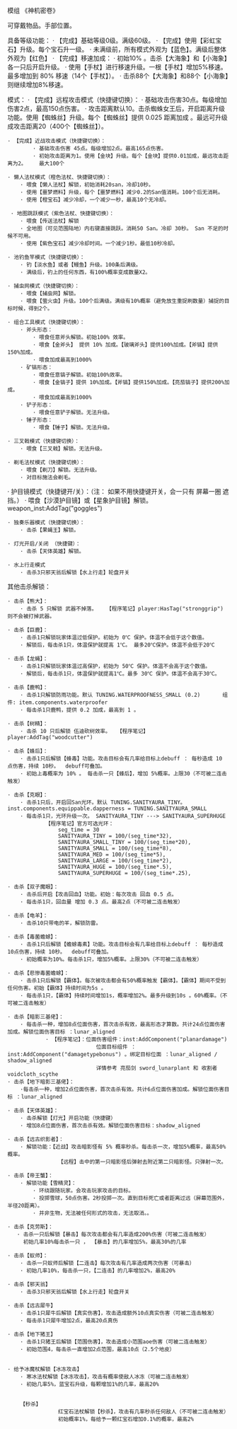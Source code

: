 模组 《神机密卷》

可穿戴物品。手部位置。

具备等级功能：
    · 【完成】基础等级0级。满级60级。
    · 【完成】使用【彩虹宝石】升级。每个宝石升一级。
    · 未满级前，所有模式外观为【蓝色】。满级后整体外观为【红色】
    · 【完成】移速加成：
        · 初始10% 。击杀【大海象】和【小海象】各一只后开启升级。
        · 使用【手杖】进行移速升级。一根【手杖】增加5%移速。最多增加到 80% 移速（14个【手杖】）。
        · 击杀88个【大海象】和88个【小海象】则继续增加8%移速。


模式：
    · 【完成】远程攻击模式（快捷键切换）：
            · 基础攻击伤害30点。每级增加伤害2点，最高150点伤害。
            · 攻击距离默认10。击杀蜘蛛女王后，开启距离升级功能。使用【蜘蛛丝】升级。每个【蜘蛛丝】提供 0.025 距离加成 。最远可升级成攻击距离20（400个【蜘蛛丝】）。

    · 【完成】近战攻击模式（快捷键切换）：
            · 基础攻击伤害 45点。每级增加2点。最高165点伤害。
            · 初始攻击距离为1。使用【金块】升级。每个【金块】提供0.01加成，最远攻击距离为2。    最大100个

    · 懒人法杖模式（橙色法杖、快捷键切换）：
        · 喂食【懒人法杖】解锁，初始消耗20san，冷却10秒。
        · 使用【噩梦燃料】升级，每个【噩梦燃料】减少0.2的San值消耗。100个后无消耗。
        · 使用【橙宝石】减少冷却，一个减少一秒，最高10个无冷却。
    
     · 地图跳跃模式（紫色法杖、快捷键切换）：
        · 喂食【传送法杖】解锁
        · 全地图（可见范围陆地）内右键直接跳跃。消耗50 San。冷却 30秒。 San 不足的时候不可用。
        · 使用【紫色宝石】减少冷却时间。一个减少1秒。最低10秒冷却。

    · 池钓鱼竿模式（快捷键切换）：
        · 钓【淡水鱼】或者【鳗鱼】升级。100条后满级。
        · 满级后，钓上的任何东西，有100%概率变成数量X2。

    · 捕虫网模式（快捷键切换）：
        · 喂食【捕虫网】解锁。
        · 喂食【萤火虫】升级。100个后满级。满级有10%概率（避免放生重捉刷数量）捕捉的目标时候，得到2个。

    · 组合工具模式（快捷键切换）：
        · 斧头形态：
            · 喂食任意斧头解锁。初始100% 效率。
            · 喂食【金斧头】 提供 10% 加成。【玻璃斧头】提供100%加成。【斧镐】提供150%加成。
            · 喂食加成最高到1000%
        · 矿镐形态：
            · 喂食任意镐子解锁。初始100%效率。
            · 喂食【金镐子】提供 10%加成。【斧镐】提供150%加成。【亮茄镐子】提供200%加成。
            · 喂食加成最高到1000%
        · 铲子形态：
            · 喂食任意铲子解锁。无法升级。
        · 锤子形态：
            · 喂食【锤子】解锁。无法升级。

    · 三叉戟模式（快捷键切换）：
        · 喂食【三叉戟】解锁。无法升级。

    · 剃毛法杖模式（快捷键切换）：
        · 喂食【剃刀】解锁。无法升级。
        · 对目标施法会剃毛。

   · 护目镜模式（快捷键开/关）：（注： 如果不用快捷键开关，会一只有 屏幕一圈 遮挡。）
        · 喂食【沙漠护目镜】或【星象护目镜】解锁。      weapon_inst:AddTag("goggles")

    · 独奏乐器模式（快捷键切换）：
        · 击杀【果蝇王】解锁。

    · 灯光开启/关闭 （快捷键）：
        · 击杀【天体英雄】解锁。
    
    · 水上行走模式
        · 击杀3只邪天翁后解锁【水上行走】轮盘开关


其他击杀解锁：

    · 击杀【熊大】：
        · 击杀 5 只解锁 武器不掉落。   【程序笔记】player:HasTag("stronggrip") 则不会被打掉武器。

    · 击杀【巨鹿】：
        · 击杀1只解锁玩家体温过低保护。初始为 0℃ 保护。体温不会低于这个数值。
        · 解锁后，每击杀1只，体温保护就提高 1℃。 最多20℃保护。体温不会低于20℃

    · 击杀【龙蝇】：
        · 击杀1只解锁玩家体温过高保护，初始为 50℃ 保护。体温不会高于这个数值。
        · 解锁后，每击杀1只，体温保护就提高1℃。最多 30℃ 保护。体温不会高于30℃。
    
    · 击杀【鹿鸭】：
        · 击杀1只解锁防雨功能。默认 TUNING.WATERPROOFNESS_SMALL (0.2)       组件: item.components.waterproofer  
        · 每击杀1只鹿鸭，提供 0.2 加成，最高到 1 。

    · 击杀【树精】：
        · 击杀 10 只后解锁 伍迪砍树效率。  【程序笔记】player:AddTag("woodcutter")

    · 击杀【蜂后】：
        · 击杀1只后解锁【蜂毒】功能。攻击目标会有几率给目标上debuff ： 每秒造成 10 点伤害，持续 10秒。  debuff可叠加。
        · 初始上毒概率为 10% 。 每击杀一只【蜂后】，增加 5%概率。上限30（不可被二连击触发）

    · 击杀【克眼】：
        · 击杀1只后，开启回San光环。默认 TUNING.SANITYAURA_TINY。   inst.components.equippable.dapperness = TUNING.SANITYAURA_SMALL
        · 每击杀1只，光环升级一次。 SANITYAURA_TINY ---> SANITYAURA_SUPERHUGE
                【程序笔记】官方可选光环：
                    seg_time = 30
                    SANITYAURA_TINY = 100/(seg_time*32),
                    SANITYAURA_SMALL_TINY = 100/(seg_time*20),
                    SANITYAURA_SMALL = 100/(seg_time*8),
                    SANITYAURA_MED = 100/(seg_time*5),
                    SANITYAURA_LARGE = 100/(seg_time*2),
                    SANITYAURA_HUGE = 100/(seg_time*.5),
                    SANITYAURA_SUPERHUGE = 100/(seg_time*.25),

    · 击杀【双子魔眼】：
        · 击杀后开启【攻击回血】功能。初始：每次攻击 回血 0.5 点。
        · 每击杀1只，回血量 增加 0.3 点。最高2点（不可被二连击触发）

    · 击杀【电羊】：
        · 击杀10只带电的羊，解锁防雷。

    · 击杀【毒菌蟾蜍】：
        · 击杀1只后解锁【蟾蜍毒素】功能。攻击目标会有几率给目标上debuff ： 每秒造成 10点伤害，持续 10秒。  debuff可叠加。
        · 初始概率为10%。每击杀1只，增加5%概率。上限30%（不可被二连击触发）

    · 击杀【悲惨毒菌蟾蜍】：
        · 击杀1只后解锁【霸体】。每次被攻击都会有50%概率触发【霸体】。【霸体】期间不受到任何伤害。初始【霸体】持续时间为5s 。
        · 每击杀1只，【霸体】持续时间增加1s，概率增加2%。最多升级到10s 。60%概率。（不可被二连击触发）

    · 击杀【暗影三基佬】：
        · 每击杀一种，增加8点位面伤害，首次击杀有效，最高形态才算数。共计24点位面伤害加成。解锁位面伤害目标 ：lunar_aligned
                · 【程序笔记】：位面伤害组件：inst:AddComponent("planardamage") 
                                位面目标组件 ：inst:AddComponent("damagetypebonus") 。绑定目标位面 ：lunar_aligned / shadow_aligned
                                详情参考 亮茄剑 sword_lunarplant 和 收割者 voidcloth_scythe
    · 击杀【地下暗影三基佬】：
        ·每击杀一种，增加2点位面伤害，首次击杀有效。共计6点位面伤害加成。解锁位面伤害目标 ：lunar_aligned

    · 击杀【天体英雄】：
        · 击杀解锁【灯光】开启功能（快捷键）
        · 增加8点位面伤害，首次击杀有效。解锁位面伤害目标：shadow_aligned

    · 击杀【远古织影者】：
        · 解锁功能：【近战】攻击暗影怪有 5% 概率秒杀。每击杀一次，增加5%概率，最高50%概率。
                    【远程】击中的第一只暗影怪后弹射去附近第二只暗影怪。只弹射一次。

    · 击杀【帝王蟹】：
        · 解锁功能【雪精灵】：
            · 环绕跟随玩家。会攻击玩家攻击的目标。
            · 投掷雪球，50点伤害。2秒投掷一次。直到目标死亡或者距离过远（屏幕范围外，半径20距离）。
            · 并非生物，无法被任何形式的攻击，无法取消。。

    · 击杀【克劳斯】：
       · 击杀一只后解锁【暴击】每次攻击都会有几率造成200%伤害（可被二连击触发）
         初始几率10%每击杀一只 ， 【暴击】的几率增加5%，最高30%的几率

    · 击杀【蚁师】：
        · 击杀一只蚁师后解锁【二连击】每次攻击有几率造成两次伤害（可暴击）
        · 初始几率10%，每击杀一只，【二连击】的几率增加2%，最高20%

    · 击杀【邪天翁】
        · 击杀3只邪天翁后解锁【水上行走】轮盘开关
     
    · 击杀【远古犀牛】
        · 击杀1只犀牛后解锁【真实伤害】，攻击造成额外10点真实伤害（可被二连击触发）
        · 每击杀1只犀牛增加2点，最高20点真伤
       
    · 击杀【地下猪王】
        · 击杀1只猪王后解锁【范围伤害】，攻击造成小范围aoe伤害（可被二连击触发）
        · 初始范围4，每击杀一直增加2点范围，最高10点（2.5个地皮）
         

    · 给予冰魔杖解锁【冰冻攻击】
        · 寒冰法杖解锁【冰冻攻击】，攻击有概率使敌人冰冻（可被二连击触发）
        · 初始几率5%，蓝宝石升级，每颗增加1%的几率，最高20%
            
            
        【秒杀】
                    红宝石法杖解锁【秒杀】，攻击有几率秒杀任何敌人（不可被二连击触发）
                    初始概率1%，每给予一颗红宝石增加0.1%的概率，最高2%

